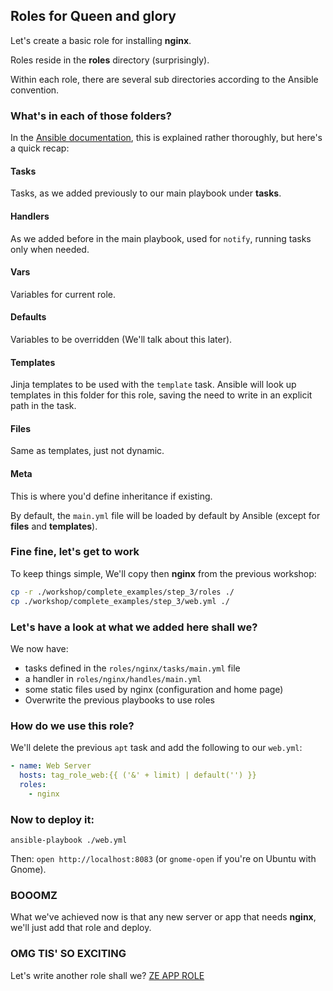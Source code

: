 ## Roles for Queen and glory

Let's create a basic role for installing **nginx**.

Roles reside in the **roles** directory (surprisingly).

Within each role, there are several sub directories according to the Ansible convention.

### What's in each of those folders?

In the [Ansible documentation](http://docs.ansible.com/ansible/playbooks_best_practices.html#directory-layout), this is explained rather thoroughly, but here's a quick recap:

#### Tasks

Tasks, as we added previously to our main playbook under **tasks**.

#### Handlers

As we added before in the main playbook, used for `notify`, running tasks only when needed.

#### Vars 

Variables for current role.

#### Defaults

Variables to be overridden (We'll talk about this later).

#### Templates

Jinja templates to be used with the `template` task.
Ansible will look up templates in this folder for this role, saving the need to write in an explicit path in the task.

#### Files

Same as templates, just not dynamic.

#### Meta

This is where you'd define inheritance if existing.

By default, the `main.yml` file will be loaded by default by Ansible (except for **files** and **templates**).

### Fine fine, let's get to work

To keep things simple, We'll copy then **nginx** from the previous workshop:

```bash
cp -r ./workshop/complete_examples/step_3/roles ./
cp ./workshop/complete_examples/step_3/web.yml ./
```

### Let's have a look at what we added here shall we?

We now have:

- tasks defined in the `roles/nginx/tasks/main.yml` file
- a handler in `roles/nginx/handles/main.yml`
- some static files used by nginx (configuration and home page)
- Overwrite the previous playbooks to use roles

### How do we use this role?

We'll delete the previous `apt` task and add the following to our `web.yml`:

```yaml
- name: Web Server
  hosts: tag_role_web:{{ ('&' + limit) | default('') }}
  roles:
    - nginx
```

### Now to deploy it:

```
ansible-playbook ./web.yml
```

Then: `open http://localhost:8083` (or `gnome-open` if you're on Ubuntu with Gnome).


### BOOOMZ

What we've achieved now is that any new server or app that needs **nginx**, we'll just add that role and deploy.

### OMG TIS' SO EXCITING

Let's write another role shall we? [ZE APP ROLE](./4_rolez_ftw_ze_app.md)
